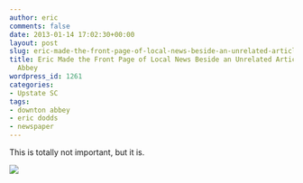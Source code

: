 ```yaml
---
author: eric
comments: false
date: 2013-01-14 17:02:30+00:00
layout: post
slug: eric-made-the-front-page-of-local-news-beside-an-unrelated-article-about-downton-abbey
title: Eric Made the Front Page of Local News Beside an Unrelated Article About Downton
  Abbey
wordpress_id: 1261
categories:
- Upstate SC
tags:
- downton abbey
- eric dodds
- newspaper
---
```


This is totally not important, but it is. 

[![](http://blog.theironyard.com/wp-content/uploads/2013/01/eric-greenville-news-1.9.131.jpg)](http://blog.theironyard.com/wp-content/uploads/2013/01/eric-greenville-news-1.9.131.jpg)
